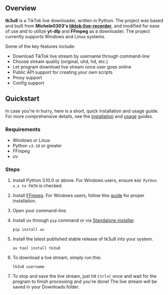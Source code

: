 ## Overview
**tk3u8** is a TikTok live downloader, written in Python. The project was based and built from <b>Michele0303's [tiktok-live-recorder](https://github.com/Michele0303/tiktok-live-recorder)</b>, and modified for ease of use and to utilize <b>yt-dlp</b> and <b>FFmpeg</b> as a downloader. The project currently supports Windows and Linux systems.

Some of the key features include:

- Download TikTok live stream by username through command-line
- Choose stream quality (original, uhd, hd, etc.)
- Let program download live stream once user goes online
- Public API support for creating your own scripts
- Proxy support
- Config support

## Quickstart

In case you're in hurry, here is a short, quick installation and usage guide. For more comprehensive details, see the [installation](./installation/index.md) and [usage](./usage/index.md) guides.

### Requirements
- Windows or Linux
- Python `v3.10` or greater
- FFmpeg
- uv

### Steps
1. Install Python 3.10.0 or above. For Windows users, ensure `Add Python x.x to PATH` is checked.
2. Install [FFmpeg](https://www.gyan.dev/ffmpeg/builds/ffmpeg-git-full.7z). For Windows users, follow this [guide](https://phoenixnap.com/kb/ffmpeg-windows#Step_1_Download_FFmpeg_for_Windows) for proper installation.
3. Open your command-line.
4. Install uv through `pip` command or via [Standalone installer](https://docs.astral.sh/uv/getting-started/installation/#standalone-installer).

    ```console
    pip install uv
    ```

5. Install the latest published stable release of tk3u8 into your system.

    ```console
    uv tool install tk3u8
    ```

6. To download a live stream, simply run this:
    
    ```console
    tk3u8 username
    ```

7. To stop and save the live stream, just hit `Ctrl+C` once and wait for the program to finish processing and you're done! The live stream will be saved in your Downloads folder.
